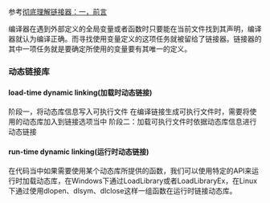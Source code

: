 参考[彻底理解链接器：一，前言](https://mp.weixin.qq.com/s?__biz=Mzg4OTYzODM4Mw==&mid=2247485635&idx=1&sn=ef74c0f1334b6c2232c1224fb8f30236&source=41#wechat_redirect)

编译器在遇到外部定义的全局变量或者函数时只要能在当前文件找到其声明，编译器就认为编译正确。而寻找使用变量定义的这项任务就被留给了链接器。链接器的其中一项任务就是要确定所使用的变量要有其唯一的定义。

### 动态链接库

#### load-time dynamic linking(加载时动态链接) 
阶段一，将动态库信息写入可执行文件
在编译链接生成可执行文件时，需要将使用的动态库加入到链接选项当中
阶段二：加载可执行文件时依据动态库信息进行动态链接
#### run-time dynamic linking(运行时动态链接)
在代码当中如果需要使用某个动态库所提供的函数，我们可以使用特定的API来运行时加载动态库，在Windows下通过LoadLibrary或者LoadLibraryEx，在Linux下通过使用dlopen、dlsym、dlclose这样一组函数在运行时链接动态库。
